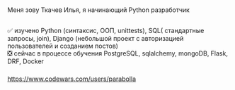 #
Меня зову Ткачев Илья, я начинающий Python разработчик
## 
:white_check_mark: изучено 
Python (синтаксис, ООП, unittests), 
SQL( стандартные запросы, join), 
Django (небольшой проект с авторизацией пользователей и созданием постов)    
:negative_squared_cross_mark: сейчас в процессе обучения PostgreSQL, sqlalchemy, mongoDB, Flask, DRF, Docker
###
https://www.codewars.com/users/parabolla
